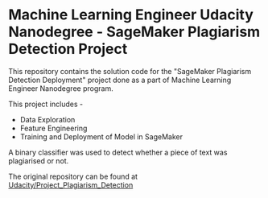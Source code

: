 # Machine Learning Engineer Udacity Nanodegree - SageMaker Plagiarism Detection Project

This repository contains the solution code for the "SageMaker Plagiarism Detection Deployment" project done as a part of Machine Learning Engineer Nanodegree program.

This project includes -
* Data Exploration
* Feature Engineering
* Training and Deployment of Model in SageMaker

A binary classifier was used to detect whether a piece of text was plagiarised or not.

The original repository can be found at [Udacity/Project_Plagiarism_Detection](https://github.com/udacity/ML_SageMaker_Studies/tree/master/Project_Plagiarism_Detection)
